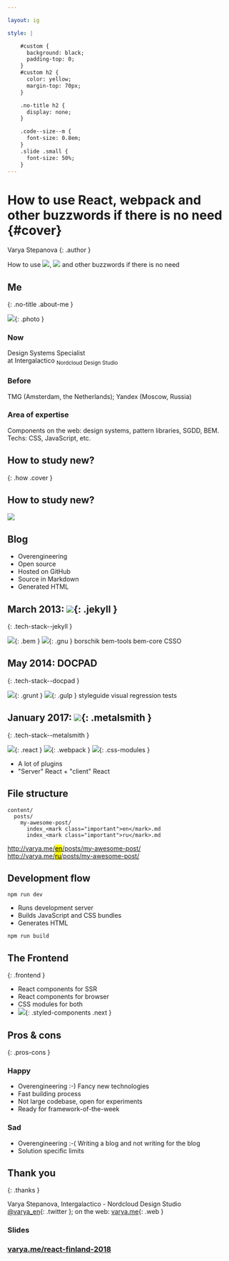 ```yaml
---

layout: ig

style: |

    #custom {
      background: black;
      padding-top: 0;
    }
    #custom h2 {
      color: yellow;
      margin-top: 70px;
    }

    .no-title h2 {
      display: none;
    }

    .code--size--m {
      font-size: 0.8em;
    }
    .slide .small {
      font-size: 50%;
    }
---
```


# How to use React, webpack and other buzzwords if there is no need  {#cover}

Varya Stepanova
{: .author }

<div class="title">
How to use

<span class="logos">
  <img src="pictures/react.png" class="logo react"/>,
  <img src="pictures/webpack.svg" class="logo webpack"/>
</span>
and other
<span class="buzz">buzzwords</span>
if there is no need
</div>

<!--
Cover image: http://www.adstasher.com/2013/06/k-y-jelly-love-machines-print-ads.html

I will share what strategy I used to learn new technologies in last 5 years.

-->

<style>

@import url('https://fonts.googleapis.com/css?family=Nunito');

#cover {
  text-align: left;
}

#cover:after {
  content: '';
  background-image:url('pictures/machine.jpg');
  background-size: cover;
  background-position: 0 0, center;
  opacity: 0.75;
  position: absolute;
  z-index: -1;
  top: 0;
  bottom: 0;
  right: 0;
  left: 0;
}

#cover:before {
  -webkit-filter: drop-shadow( -2px -2px 2px #000 );
  filter: drop-shadow( -2px -2px 2px #000 );
  text-align: left;
  width: 156px;
  height: 27px;
}

.author {
  font-size: 24px;
  margin-top: -5px;
  display: inline-block;
  position: absolute;
  right: 100px;
}

#cover h2 {
  display: none;
}

#cover .title {
  color: #FFF;
  font-size: 45px;
  font-family: 'Nunito', sans-serif;
  margin-top: 300px;
  line-height: 1.5em;
  text-align: center;
  -webkit-filter: drop-shadow( -2px -2px 2px #000 );
  filter: drop-shadow( -2px -2px 2px #000 );
}

#cover .title .logos {
  white-space: nowrap;
}

#cover .title .logo {
  height: 1.5em;
  margin-bottom: -20px;
}

#cover .title .buzz,
#cover .title .buzz * {
    -webkit-animation: cray 6s infinite steps(50);
          animation: cray 6s infinite steps(50);
  display: inline-block;
  font-size: 1.25em;
  color: pink;
}
@-webkit-keyframes cray {
  2% {
    font-weight: 400;
    font-style: normal;
    text-decoration: none;
  }
  4% {
    font-weight: 600;
    font-style: normal;
    text-decoration: none;
    text-transform: none;
  }
  6% {
    font-weight: 100;
    font-style: italic;
    text-decoration: none;
    text-transform: none;
  }
  8% {
    font-weight: 100;
    font-style: italic;
    text-decoration: line-through;
    text-transform: none;
  }
  10% {
    font-weight: 600;
    font-style: normal;
    text-decoration: none;
    text-transform: none;
  }
  12% {
    font-weight: 400;
    font-style: normal;
    text-decoration: none;
    text-transform: none;
  }
  14% {
    font-weight: 100;
    font-style: normal;
    text-decoration: none;
    text-transform: none;
  }
  16% {
    font-weight: 500;
    font-style: normal;
    text-decoration: none;
    text-transform: lowercase;
  }
  18% {
    font-weight: 700;
    font-style: italic;
    text-decoration: line-through;
    text-transform: none;
  }
  20% {
    font-weight: 600;
    font-style: normal;
    text-decoration: none;
    text-transform: none;
  }
  22% {
    font-weight: 200;
    font-style: normal;
    text-decoration: underline;
    text-transform: none;
  }
  24% {
    font-weight: 100;
    font-style: normal;
    text-decoration: none;
    text-transform: lowercase;
  }
  26% {
    font-weight: 400;
    font-style: normal;
    text-decoration: none;
    text-transform: none;
  }
  28% {
    font-weight: 100;
    font-style: normal;
    text-decoration: line-through;
    text-transform: none;
  }
  30% {
    font-weight: 200;
    font-style: normal;
    text-decoration: none;
    text-transform: none;
  }
  32% {
    font-weight: 400;
    font-style: italic;
    text-decoration: none;
    text-transform: none;
  }
  34% {
    font-weight: 200;
    font-style: normal;
    text-decoration: none;
    text-transform: none;
  }
  36% {
    font-weight: 500;
    font-style: italic;
    text-decoration: none;
  }
  38% {
    font-weight: 200;
    font-style: normal;
    text-decoration: none;
    text-transform: none;
  }
  40% {
    font-weight: 100;
    font-style: italic;
    text-decoration: none;
    text-transform: none;
  }
  42% {
    font-weight: 600;
    font-style: normal;
    text-decoration: none;
    text-transform: none;
  }
  44% {
    font-weight: 100;
    font-style: italic;
    text-decoration: none;
    text-transform: none;
  }
  46% {
    font-weight: 100;
    font-style: normal;
    text-decoration: none;
    text-transform: lowercase;
  }
  48% {
    font-weight: 700;
    font-style: normal;
    text-decoration: underline;
    text-transform: none;
  }
  50% {
    font-weight: 100;
    font-style: normal;
    text-decoration: none;
    text-transform: none;
  }
  52% {
    font-weight: 300;
    font-style: italic;
    text-decoration: none;
    text-transform: none;
  }
  54% {
    font-weight: 300;
    font-style: normal;
    text-decoration: none;
    text-transform: none;
  }
  56% {
    font-weight: 400;
    font-style: normal;
    text-decoration: underline;
    text-transform: none;
  }
  58% {
    font-weight: 100;
    font-style: normal;
    text-decoration: none;
  }
  60% {
    font-weight: 700;
    font-style: normal;
    text-decoration: none;
  }
  62% {
    font-weight: 200;
    font-style: normal;
    text-decoration: none;
    text-transform: none;
  }
  64% {
    font-weight: 600;
    font-style: normal;
    text-decoration: underline;
    text-transform: none;
  }
  66% {
    font-weight: 400;
    font-style: normal;
    text-decoration: line-through;
    text-transform: none;
  }
  68% {
    font-weight: 300;
    font-style: normal;
    text-decoration: underline;
    text-transform: none;
  }
  70% {
    font-weight: 100;
    font-style: normal;
    text-decoration: line-through;
  }
  72% {
    font-weight: 300;
    font-style: normal;
    text-decoration: none;
    text-transform: none;
  }
  74% {
    font-weight: 600;
    font-style: normal;
    text-decoration: none;
  }
  76% {
    font-weight: 600;
    font-style: normal;
    text-decoration: none;
    text-transform: none;
  }
  78% {
    font-weight: 300;
    font-style: normal;
    text-decoration: none;
    text-transform: none;
  }
  80% {
    font-weight: 400;
    font-style: normal;
    text-decoration: none;
    text-transform: none;
  }
  82% {
    font-weight: 100;
    font-style: normal;
    text-decoration: line-through;
    text-transform: none;
  }
  84% {
    font-weight: 200;
    font-style: normal;
    text-decoration: underline;
  }
  86% {
    font-weight: 600;
    font-style: normal;
    text-decoration: none;
  }
  88% {
    font-weight: 600;
    font-style: normal;
    text-decoration: underline;
    text-transform: none;
  }
  90% {
    font-weight: 300;
    font-style: normal;
    text-decoration: none;
    text-transform: none;
  }
  92% {
    font-weight: 400;
    font-style: normal;
    text-decoration: none;
    text-transform: none;
  }
  94% {
    font-weight: 500;
    font-style: normal;
    text-decoration: line-through;
  }
  96% {
    font-weight: 300;
    font-style: normal;
    text-decoration: none;
  }
  98% {
    font-weight: 100;
    font-style: italic;
    text-decoration: none;
    text-transform: none;
  }
}
@keyframes cray {
  2% {
    font-weight: 400;
    font-style: normal;
    text-decoration: none;
  }
  4% {
    font-weight: 600;
    font-style: normal;
    text-decoration: none;
    text-transform: none;
  }
  6% {
    font-weight: 100;
    font-style: italic;
    text-decoration: none;
    text-transform: none;
  }
  8% {
    font-weight: 100;
    font-style: italic;
    text-decoration: line-through;
    text-transform: none;
  }
  10% {
    font-weight: 600;
    font-style: normal;
    text-decoration: none;
    text-transform: none;
  }
  12% {
    font-weight: 400;
    font-style: normal;
    text-decoration: none;
    text-transform: none;
  }
  14% {
    font-weight: 100;
    font-style: normal;
    text-decoration: none;
    text-transform: none;
  }
  16% {
    font-weight: 500;
    font-style: normal;
    text-decoration: none;
    text-transform: lowercase;
  }
  18% {
    font-weight: 700;
    font-style: italic;
    text-decoration: line-through;
    text-transform: none;
  }
  20% {
    font-weight: 600;
    font-style: normal;
    text-decoration: none;
    text-transform: none;
  }
  22% {
    font-weight: 200;
    font-style: normal;
    text-decoration: underline;
    text-transform: none;
  }
  24% {
    font-weight: 100;
    font-style: normal;
    text-decoration: none;
    text-transform: lowercase;
  }
  26% {
    font-weight: 400;
    font-style: normal;
    text-decoration: none;
    text-transform: none;
  }
  28% {
    font-weight: 100;
    font-style: normal;
    text-decoration: line-through;
    text-transform: none;
  }
  30% {
    font-weight: 200;
    font-style: normal;
    text-decoration: none;
    text-transform: none;
  }
  32% {
    font-weight: 400;
    font-style: italic;
    text-decoration: none;
    text-transform: none;
  }
  34% {
    font-weight: 200;
    font-style: normal;
    text-decoration: none;
    text-transform: none;
  }
  36% {
    font-weight: 500;
    font-style: italic;
    text-decoration: none;
  }
  38% {
    font-weight: 200;
    font-style: normal;
    text-decoration: none;
    text-transform: none;
  }
  40% {
    font-weight: 100;
    font-style: italic;
    text-decoration: none;
    text-transform: none;
  }
  42% {
    font-weight: 600;
    font-style: normal;
    text-decoration: none;
    text-transform: none;
  }
  44% {
    font-weight: 100;
    font-style: italic;
    text-decoration: none;
    text-transform: none;
  }
  46% {
    font-weight: 100;
    font-style: normal;
    text-decoration: none;
    text-transform: lowercase;
  }
  48% {
    font-weight: 700;
    font-style: normal;
    text-decoration: underline;
    text-transform: none;
  }
  50% {
    font-weight: 100;
    font-style: normal;
    text-decoration: none;
    text-transform: none;
  }
  52% {
    font-weight: 300;
    font-style: italic;
    text-decoration: none;
    text-transform: none;
  }
  54% {
    font-weight: 300;
    font-style: normal;
    text-decoration: none;
    text-transform: none;
  }
  56% {
    font-weight: 400;
    font-style: normal;
    text-decoration: underline;
    text-transform: none;
  }
  58% {
    font-weight: 100;
    font-style: normal;
    text-decoration: none;
  }
  60% {
    font-weight: 700;
    font-style: normal;
    text-decoration: none;
  }
  62% {
    font-weight: 200;
    font-style: normal;
    text-decoration: none;
    text-transform: none;
  }
  64% {
    font-weight: 600;
    font-style: normal;
    text-decoration: underline;
    text-transform: none;
  }
  66% {
    font-weight: 400;
    font-style: normal;
    text-decoration: line-through;
    text-transform: none;
  }
  68% {
    font-weight: 300;
    font-style: normal;
    text-decoration: underline;
    text-transform: none;
  }
  70% {
    font-weight: 100;
    font-style: normal;
    text-decoration: line-through;
  }
  72% {
    font-weight: 300;
    font-style: normal;
    text-decoration: none;
    text-transform: none;
  }
  74% {
    font-weight: 600;
    font-style: normal;
    text-decoration: none;
  }
  76% {
    font-weight: 600;
    font-style: normal;
    text-decoration: none;
    text-transform: none;
  }
  78% {
    font-weight: 300;
    font-style: normal;
    text-decoration: none;
    text-transform: none;
  }
  80% {
    font-weight: 400;
    font-style: normal;
    text-decoration: none;
    text-transform: none;
  }
  82% {
    font-weight: 100;
    font-style: normal;
    text-decoration: line-through;
    text-transform: none;
  }
  84% {
    font-weight: 200;
    font-style: normal;
    text-decoration: underline;
  }
  86% {
    font-weight: 600;
    font-style: normal;
    text-decoration: none;
  }
  88% {
    font-weight: 600;
    font-style: normal;
    text-decoration: underline;
    text-transform: none;
  }
  90% {
    font-weight: 300;
    font-style: normal;
    text-decoration: none;
    text-transform: none;
  }
  92% {
    font-weight: 400;
    font-style: normal;
    text-decoration: none;
    text-transform: none;
  }
  94% {
    font-weight: 500;
    font-style: normal;
    text-decoration: line-through;
  }
  96% {
    font-weight: 300;
    font-style: normal;
    text-decoration: none;
  }
  98% {
    font-weight: 100;
    font-style: italic;
    text-decoration: none;
    text-transform: none;
  }
}


</style>

<!-- Picture credits: http://www.createmydreamlifestyle.com/index.php/2016/07/30/advantages-of-the-laptop-lifestyle/ -->


## Me
{: .no-title .about-me }

![](pictures/me.jpg){: .photo }

### Now
Design Systems Specialist<br/> at Intergalactico <sub class="small">Nordcloud Design Studio</sub>

### Before
TMG (Amsterdam, the Netherlands); Yandex&nbsp;(Moscow,&nbsp;Russia)

### Area of expertise
Components on the web: design systems, pattern libraries, SGDD, BEM. Techs: CSS, JavaScript, etc.

<!--

My name is Varya, I have experience in development working in small to large projects across the
world. The things I have been doing are about frontend and most of the project was around something which is
currently called "design systems". In previous years, this activity had many different names like "pattern libraries",
"styleguides", "component approach", "atomic design". But whatever the naming, it included developing encapsulated
interface components. A while ago it was BEM CSS and XSL for templating, then a few JavaScript frameworks whose names
history does not remember, a little bit of Angular and currently React. Of course, since it has always been something
modular, there were various building and documenting solutions.

-->

<style>
.about-me p {
  font-size: 80%;
}
.about-me .photo {
  float: left;
  width: 300px;
  margin-top: 1em;
  margin-bottom: 6em;
  margin-right: 1em;
  border-radius: 50%;
}
</style>


## How to study new?
{: .how .cover }

<!--

From time to time, I faced reality. In frontend, we have a new framework every two weeks :-) As an engineer, I need to
know the new things so that I could bring my expertise into the working project. On the other hand, we usually learn by
doing. But if the working project does not offer me possibility to learn these new frameworks, libraries and building
solutions, how can I gain knowledge? This is in fact chicken-egg problem. Trying to break this circle, people usually
come up with some pet projects. What could work as such a project?

-->

<style>
.how {
  background-image:url('pictures/chicken-egg.jpg');
  background-size: cover;
  background-position: 0 0, center;
  background-color: #FDED5B;
}
</style>


## How to study new?

![](pictures/todo.png)

<!--

I know that some people easily come up with a valuable idea what could be a pet project. But some don't, and they often
do something like ToDo application. BTW, I searched "ToDO" in Github, and it gave me nearly one hundred fifty thousand
repositories. So, ToDo app is a nice idea but I really wanted something useful.

-->

## Blog

* Overengineering
* Open source
* Hosted on GitHub
* Source in Markdown
* Generated HTML

<!--

With that in mind, 5 years ago I decided that I would make my own blog. I wanted a standalone solution so that nothing
would limit my experiments. That time, I decided that I am OK with a bit of overengineering. And the end of the day, I
am doing it not only for getting the things done but also for playing around with new technologies.
I decided that everything will be open, not only the code but the texts of my posts too. I host everything on GitHub,
and anyone can explore the codebase. I even got fixes for my broken grammar! The source of the posts is in Markdown, it
is GitHub friendly and can be even edited in its web interface. For hosting, I went with GitHub pages, and
because of that the blog is actually a static HTML website. All the pages are generated into plain HTML.

-->


## March 2013: ![](pictures/jekyll.png){: .jekyll }
{: .tech-stack--jekyll }

![](pictures/bem.png){: .bem }
![](pictures/gnu.png){: .gnu }
<span class="borschik">borschik</span>
<span class="bem-tools">bem-tools</span>
<span class="bem-core">bem-core</span>
<span class="csso">CSSO</span>

<!--

The first version was built in 2013. Initially I went with Jekyll because it is embedded into GitHub. I did not need any
building step which generates HTML, I just commited the Markdown sources and GitHub itself generated HTMLs for me
according to the config. This structure has already been gone but I still sometimes use Jekyll for some other things.
For example, this presentation is hosted on GitHub and built with Jekyll.

For the blog, I was interested to bring there more frontend technologies. I began with BEM CSS, and I built the bundle
with GNUmakefile. Then I tried borschik, bem-tools, used bem-core component library and optimized the CSS with CSSO.

-->

<style>

.tech-stack--jekyll h2 {
  margin-bottom: 1.5em;
  position: relative;
}

.tech-stack--jekyll .jekyll {
  height: 125px;
  margin-bottom: -30px;
  position: absolute;
  bottom: 0;
}

.tech-stack--jekyll .bem {
  height: 100px;
  margin-right: 50px;
}

.tech-stack--jekyll .gnu {
  height: 100px;
  margin-right: 50px;
}

/* latin-ext */
@font-face {
  font-family: 'Anton';
  font-style: normal;
  font-weight: 400;
  src: local('Anton Regular'), local('Anton-Regular'), url(https://fonts.gstatic.com/s/anton/v9/1Ptgg87LROyAm3K9-C8CSKlvPfE.woff2) format('woff2');
  unicode-range: U+0100-024F, U+0259, U+1E00-1EFF, U+2020, U+20A0-20AB, U+20AD-20CF, U+2113, U+2C60-2C7F, U+A720-A7FF;
}
/* latin */
@font-face {
  font-family: 'Anton';
  font-style: normal;
  font-weight: 400;
  src: local('Anton Regular'), local('Anton-Regular'), url(https://fonts.gstatic.com/s/anton/v9/1Ptgg87LROyAm3Kz-C8CSKlv.woff2) format('woff2');
  unicode-range: U+0000-00FF, U+0131, U+0152-0153, U+02BB-02BC, U+02C6, U+02DA, U+02DC, U+2000-206F, U+2074, U+20AC, U+2122, U+2191, U+2193, U+2212, U+2215, U+FEFF, U+FFFD;
}

.tech-stack--jekyll .borschik {
  -webkit-box-sizing: content-box;
  -moz-box-sizing: content-box;
  box-sizing: content-box;
  border: none;
  font: normal 40px/normal "Anton", Helvetica, sans-serif;
  color: rgb(112, 112, 112);
  text-transform: uppercase;
  -o-text-overflow: clip;
  text-overflow: clip;
  letter-spacing: 4px;
  margin-right: 50px;

}

.tech-stack--jekyll .csso {
  font-family: Verdana;
  font-size: 50px;
  position: relative;
}
.tech-stack--jekyll .csso:after {
  position: absolute;
  top: 0;
  right: 0;
  content: 'O';
  color: red;
  line-height: 1.25em;
}

.tech-stack--jekyll .bem-core {
  font-family: 'CoreCircus', sans-serif;
  text-transform: uppercase;
  font-size: 40px;
  line-height: 1;
  color: #f98ca4;

  margin-right: 50px;
}

.tech-stack--jekyll .bem-tools {
  font-family: Menlo;
  font-size: 40px;
  white-space: nowrap;
  margin-right: 50px;
}


/*
 * Webfont: CoreCircus by S-Core
 * URL: http://www.myfonts.com/fonts/s-core/core-circus/regular/
 * Copyright: Copyright (c) 2013 by S-Core Co., Ltd.. All rights reserved.
 * Licensed pageviews: 10,000
*
 * Webfont: CoreCircus2DDot1 by S-Core
 * URL: http://www.myfonts.com/fonts/s-core/core-circus/dot1/
 * Copyright: Copyright (c) 2013 by S-Core Co., Ltd.. All rights reserved.
 * Licensed pageviews: 10,000
*/
@font-face {
  font-family: 'CoreCircus2DDot1';
  src: url("https://s3-us-west-2.amazonaws.com/s.cdpn.io/209981/333BF4_1_0.eot");
  src: url("https://s3-us-west-2.amazonaws.com/s.cdpn.io/209981/333BF4_1_0.eot?#iefix") format("embedded-opentype"), url("https://s3-us-west-2.amazonaws.com/s.cdpn.io/209981/333BF4_1_0.woff2") format("woff2"), url("https://s3-us-west-2.amazonaws.com/s.cdpn.io/209981/333BF4_1_0.woff") format("woff"), url("https://s3-us-west-2.amazonaws.com/s.cdpn.io/209981/333BF4_1_0.ttf") format("truetype");
}
@font-face {
  font-family: 'CoreCircus';
  src: url("https://s3-us-west-2.amazonaws.com/s.cdpn.io/209981/333BF4_8_0.eot");
  src: url("https://s3-us-west-2.amazonaws.com/s.cdpn.io/209981/333BF4_8_0.eot?#iefix") format("embedded-opentype"), url("https://s3-us-west-2.amazonaws.com/s.cdpn.io/209981/333BF4_8_0.woff2") format("woff2"), url("https://s3-us-west-2.amazonaws.com/s.cdpn.io/209981/333BF4_8_0.woff") format("woff"), url("https://s3-us-west-2.amazonaws.com/s.cdpn.io/209981/333BF4_8_0.ttf") format("truetype");
}
@font-face {
  font-family: 'CoreCircusPierrot4';
  src: url("https://s3-us-west-2.amazonaws.com/s.cdpn.io/209981/333BF4_13_0.eot");
  src: url("https://s3-us-west-2.amazonaws.com/s.cdpn.io/209981/333BF4_13_0.eot?#iefix") format("embedded-opentype"), url("https://s3-us-west-2.amazonaws.com/s.cdpn.io/209981/333BF4_13_0.woff2") format("woff2"), url("https://s3-us-west-2.amazonaws.com/s.cdpn.io/209981/333BF4_13_0.woff") format("woff"), url("https://s3-us-west-2.amazonaws.com/s.cdpn.io/209981/333BF4_13_0.ttf") format("truetype");
}

</style>


## May 2014: <span class="docpad">DOCPAD</span>
{: .tech-stack--docpad }

![](pictures/grunt.svg){: .grunt }
![](pictures/gulp.svg){: .gulp }
<span class="styleguide">styleguide</span>
<span class="visual-tests">visual regression tests</span>

<!--

A year later I switch to Docpad for HTML generation and in parallel I experiemnted a lot with diffrent building
soltuions. It was all around BEM structure, even though it was pure CSS, the compoents were separated similar to how we
now do it in React. GNUmakefiles did not seem up to date solution and I switched first onto Grunt and later to Gulp.
Then I experimented not with technologies but with approaches. For example, I did styleguide-first approach when developing
the components for the interface. And since eveyrthing was componentized and documented, I could easily have visual
regression tests for the blocks.

-->

<style>

.tech-stack--docpad h2 {
  margin-bottom: 1.5em;
}

/* latin-ext */
@font-face {
  font-family: 'Montserrat';
  font-style: normal;
  font-weight: 600;
  src: local('Montserrat SemiBold'), local('Montserrat-SemiBold'), url(https://fonts.gstatic.com/s/montserrat/v12/JTURjIg1_i6t8kCHKm45_bZF3gfD_vx3rCubqg.woff2) format('woff2');
  unicode-range: U+0100-024F, U+0259, U+1E00-1EFF, U+2020, U+20A0-20AB, U+20AD-20CF, U+2113, U+2C60-2C7F, U+A720-A7FF;
}
/* latin */
@font-face {
  font-family: 'Montserrat';
  font-style: normal;
  font-weight: 600;
  src: local('Montserrat SemiBold'), local('Montserrat-SemiBold'), url(https://fonts.gstatic.com/s/montserrat/v12/JTURjIg1_i6t8kCHKm45_bZF3gnD_vx3rCs.woff2) format('woff2');
  unicode-range: U+0000-00FF, U+0131, U+0152-0153, U+02BB-02BC, U+02C6, U+02DA, U+02DC, U+2000-206F, U+2074, U+20AC, U+2122, U+2191, U+2193, U+2212, U+2215, U+FEFF, U+FFFD;
}

.tech-stack--docpad .docpad {
  font-family: 'Montserrat', sans-serif;
  color: #3D3D3D;
}

.tech-stack--docpad .grunt {
  height: 125px;
  margin-right: 50px;
}

.tech-stack--docpad .gulp {
  height: 150px;
  margin-right: 50px;
}

.tech-stack--docpad .styleguide {
  font-family: 'CoreCircus', sans-serif;
  font-size: 50px;
}

/* latin-ext */
@font-face {
  font-family: 'Berkshire Swash';
  font-style: normal;
  font-weight: 400;
  src: local('Berkshire Swash Regular'), local('BerkshireSwash-Regular'), url(https://fonts.gstatic.com/s/berkshireswash/v6/ptRRTi-cavZOGqCvnNJDl5m5XmN_pM4zT305QaYc.woff2) format('woff2');
  unicode-range: U+0100-024F, U+0259, U+1E00-1EFF, U+2020, U+20A0-20AB, U+20AD-20CF, U+2113, U+2C60-2C7F, U+A720-A7FF;
}
/* latin */
@font-face {
  font-family: 'Berkshire Swash';
  font-style: normal;
  font-weight: 400;
  src: local('Berkshire Swash Regular'), local('BerkshireSwash-Regular'), url(https://fonts.gstatic.com/s/berkshireswash/v6/ptRRTi-cavZOGqCvnNJDl5m5XmN_qs4zT305QQ.woff2) format('woff2');
  unicode-range: U+0000-00FF, U+0131, U+0152-0153, U+02BB-02BC, U+02C6, U+02DA, U+02DC, U+2000-206F, U+2074, U+20AC, U+2122, U+2191, U+2193, U+2212, U+2215, U+FEFF, U+FFFD;
}

.tech-stack--docpad .visual-tests {
  font-family: 'Berkshire Swash', cursive;
  font-size: 50px;
  white-space: nowrap;
  background: red;
  background: -webkit-linear-gradient(left, orange , yellow, green, cyan, blue, violet);
  background: -o-linear-gradient(right, orange, yellow, green, cyan, blue, violet);
  background: -moz-linear-gradient(right, orange, yellow, green, cyan, blue, violet);
  background: linear-gradient(to right, orange , yellow, green, cyan, blue, violet);
  -webkit-background-clip: text;
  -webkit-text-fill-color: transparent;
}
</style>

## January 2017: ![](pictures/metalsmith.svg){: .metalsmith }
{: .tech-stack--metalsmith }


![](pictures/react.png){: .react } ![](pictures/webpack.png){: .webpack } ![](pictures/css-modules.svg){: .css-modules }

* A lot of plugins
* "Server" React + "client" React

<!--

About a year ago I really wanted to include React, webpack and some styling solution into the blog tech stack. But it is a very simple site and it does not
assume a lot of interactions on client. So, I was looking for a solution which helps me to use React when generating
static HTML. Ideally, I wanted also to have some little interactions. So, some components would be mounted on client.
And, of course, I wanted these two types of components to be from the same codebase.
I looked into some other generators which I don't remember and selected Metalsmith out of all. I like that it is very
much customizable. This is one of the reasons why reaclifying is possible: there is a plugin which allows to use React
components as templates.
It also gives a lot of control over the files which it processes, and I use it a lot.

-->

<style>
.tech-stack--metalsmith h2 {
  position: relative;
}

.tech-stack--metalsmith .metalsmith {
  height: 50px;
  position: absolute;
  bottom: 0;
  margin-left: 20px;
  margin-bottom: 5px;
}
.tech-stack--metalsmith .react {
  height: 60px;
  margin-right: 50px;
}
.tech-stack--metalsmith .webpack {
  height: 60px;
  margin-right: 50px;
}
.tech-stack--metalsmith .css-modules {
  height: 120px;
  margin-right: 50px;
  margin-bottom: -10px;
}
</style>


## File structure

    content/
      posts/
        my-awesome-post/
          index_<mark class="important">en</mark>.md
          index_<mark class="important">ru</mark>.md

[http://varya.me/<mark class="important">en</mark>/posts/my-awesome-post/](http://varya.me)<br/>
[http://varya.me/<mark class="important">ru</mark>/posts/my-awesome-post/](http://varya.me)

<!--

The full control over processing files helped a lot when dealing with multi-lingual structure of my blog. I write
posts in English and Russian, sometimes I translate, and sometimes posts are written in one language only. If the post
is available in both languages, I prefer to keep the sources together under the same directory. But when rendered into
the website, it looks much better if the language code works as prefix. Metalsmith gives me to manipulate all the
files in the stream, and change their location. Also, when generating HTML for a blog post, I can detect if there is
a translation to the opposite language or not. Then, I provide language switcher if possible.

-->


## Development flow

    npm run dev

* Runs development server
* Builds JavaScript and CSS bundles
* Generates HTML

<div/>

    npm run build

<!--
Frontend-wise, the building happens so that React components which work as templates are gathered together with
webpack. This makes possible to process imported CSS and images. JavaScript works to output the static HTML. Other results
of the build are CSS to apply to the page and another piece of JavaScript, which is needed for dynamic components. In
theory, since it is webpack, I can use all kinds of loaders and plugins. For example, it must be possible make it
very much optimized.
-->


## The Frontend
{: .frontend }

* React components for SSR
* React components for browser
* CSS modules for both
* ![](pictures/styled-components.png){: .styled-components .next }

<!--

So far, in current stack I use React components for server-side rendering and for browsers. In both, there are CSS
modules for styling. And I have started it just a couple days ago - there is styled-components for one component yet.
This is a funny story, I wanted to use styled-components long time and I am actually already using them at work. But in
the blog I has difficulties and I figured out that it is probably not possible due to some reasons. At the same time
preparing this talk forced me to fix some inaccurases in webpack configuration. And than I was like "what if I try
styled-components again?". And it worked! The only reason it sis not work previously was that I actually over-wrote the
CSS bundle because webpack configuration was wrong. So, maybe the idea for the next talk is "how to master the
technologies - just annonce a talk about them, then you have no choice but deliver".

-->

<style>
.frontend .styled-components {
  height: 250px;
}
</style>


## Pros & cons
{: .pros-cons }

### Happy

* Overengineering :-) Fancy new technologies
* Fast building process
* Not large codebase, open for experiments
* Ready for framework-of-the-week

### Sad

* Overengineering :-( Writing a blog and not writing for the blog
* Solution specific limits

<!--

It had been over a year since I switched the blog into Melatsmith with React, css-modules and Webpack. I am mostly
happy with this solution. Yes, it sometimes feels as overengineering because the website is so simple. But this was what
I wanted for playing around. Metalsmith is much faster than Jekyll or Docpad, so that I can stand the building process.
In general, a blog as a pet project is a very nice idea. It is yet simple, even with all the introduced technologies the
codebase it not large. It can be easily handled when I am making new experiments with some framework-of-the-week.
However, there are of course drawbacks. This overengineering results into writing the blog instead of writing for the
blog. And there are some soltuion specific limits. This styled-components story did not happen to me in my work project,
it was super easy to start using there but not in the blog.
Anyway, this is not the end. I think that I will refactor it again and again with other static generators. If you have
ideas, please share it with me.

-->

<style>
.pros-cons h2 {
  display: none;
}
</style>


## Thank you
{: .thanks }

Varya Stepanova, Intergalactico - Nordcloud Design Studio<br/>
[@varya_en](https://twitter.com/varya_en){: .twitter }; on the web: [varya.me](http://varya.me){: .web }

### Slides

### [varya.me/react-finland-2018](http://varya.me/react-finland-2018/)

<!--
Thank you very much! You can always reach me out in twitter, or in the afterparty.
-->

<style>
.thanks h3 {
  font-size: 28px;
  margin-bottom: 0.5em;
  margin-top: 1em;
  line-height: 1.25em;
}
.thanks .twitter
{
  text-decoration: none;
  color: currentColor;
  background: none;
  border-bottom: 0;
}
.thanks .twitter::before
{
  content: "";
  display: inline-block;
  width: 1.5em;
  height: 1.5em;
  background-image:url('pictures/twitter-logo.png');
  background-size: cover;
  margin-right: 0.5em;
  margin-bottom: -0.5em;
}
</style>
